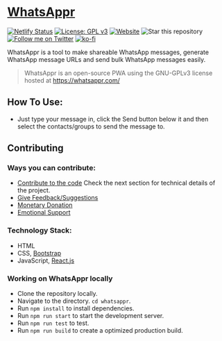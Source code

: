 # [WhatsAppr](https://whatsappr.com)

[![Netlify Status](https://api.netlify.com/api/v1/badges/31dfe589-8aeb-4a06-9684-1723244129ba/deploy-status)](https://app.netlify.com/sites/whatsappr/deploys)
[![License: GPL v3](https://img.shields.io/badge/License-GPLv3-blue.svg)](https://www.gnu.org/licenses/gpl-3.0)
[![Website](https://img.shields.io/website?down_message=Offline&label=Website&up_message=Online&url=https%3A%2F%2Fwhatsappr.com)](https://whatsappr.com)
![Star this repository](https://img.shields.io/github/stars/recurshawn/WhatsAppr?style=social)
[![Follow me on Twitter](https://img.shields.io/twitter/follow/incept_shawn?style=social)](https://twitter.com/incept_shawn)
[![ko-fi](https://www.ko-fi.com/img/githubbutton_sm.svg)](https://ko-fi.com/recurshawn)


WhatsAppr is a tool to make shareable WhatsApp messages, generate WhatsApp message URLs and send bulk WhatsApp messages easily.

> WhatsAppr is an open-source PWA using the GNU-GPLv3 license hosted at https://whatsappr.com/

## How To Use: ##
- Just type your message in, click the Send button below it and then select the contacts/groups to send the message to.

## Contributing ##
### Ways you can contribute: ###
- [Contribute to the code](https://github.com/recurshawn/WhatsAppr) Check the next section for technical details of the project.
- [Give Feedback/Suggestions](https://docs.google.com/forms/d/e/1FAIpQLSei0WGO4ZvCdyD9fiAmV_CAltPz_cIfzULnSif2YPTvGuJIUA/viewform)
- [Monetary Donation](https://ko-fi.com/recurshawn)
- [Emotional Support](https://twitter.com/Incept_shawn)

### Technology Stack: ###
- HTML
- CSS, [Bootstrap](http://getbootstrap.com/)
- JavaScript, [React.js](https://reactjs.org/)

### Working on WhatsAppr locally ###
- Clone the repository locally. 
- Navigate to the directory. `cd whatsappr`.
- Run `npm install` to install dependencies.
- Run `npm run start` to start the development server.
- Run `npm run test` to test.
- Run `npm run build` to create a optimized production build.

